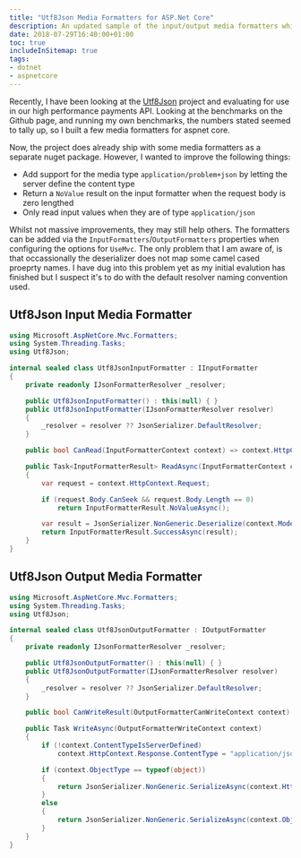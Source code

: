 ```yaml
---
title: "Utf8Json Media Formatters for ASP.Net Core"
description: An updated sample of the input/output media formatters which use Utf8Json as the serialisation library
date: 2018-07-29T16:40:00+01:00
toc: true
includeInSitemap: true
tags:
- dotnet
- aspnetcore
---
```


Recently, I have been looking at the [Utf8Json](https://github.com/neuecc/Utf8Json) project and evaluating for use in our high performance payments API. Looking at the benchmarks on the Github page, and running my own benchmarks, the numbers stated seemed to tally up, so I built a few media formatters for aspnet core.

<!--more-->

Now, the project does already ship with some media formatters as a separate nuget package. However, I wanted to improve the following things:

- Add support for the media type `application/problem+json` by letting the server define the content type
- Return a `NoValue` result on the input formatter when the request body is zero lengthed
- Only read input values when they are of type `application/json`

Whilst not massive improvements, they may still help others. The formatters can be added via the `InputFormatters`/`OutputFormatters` properties when configuring the options for `UseMvc`. The only problem that I am aware of, is that occassionally the deserializer does not map some camel cased proeprty names. I have dug into this problem yet as my initial evalution has finished but I suspect it's to do with the default resolver naming convention used.

## Utf8Json Input Media Formatter

```csharp
using Microsoft.AspNetCore.Mvc.Formatters;
using System.Threading.Tasks;
using Utf8Json;

internal sealed class Utf8JsonInputFormatter : IInputFormatter
{
    private readonly IJsonFormatterResolver _resolver;

    public Utf8JsonInputFormatter() : this(null) { }
    public Utf8JsonInputFormatter(IJsonFormatterResolver resolver)
    {
        _resolver = resolver ?? JsonSerializer.DefaultResolver;
    }

    public bool CanRead(InputFormatterContext context) => context.HttpContext.Request.ContentType.StartsWith("application/json");

    public Task<InputFormatterResult> ReadAsync(InputFormatterContext context)
    {
        var request = context.HttpContext.Request;

        if (request.Body.CanSeek && request.Body.Length == 0)
            return InputFormatterResult.NoValueAsync();

        var result = JsonSerializer.NonGeneric.Deserialize(context.ModelType, request.Body, _resolver);
        return InputFormatterResult.SuccessAsync(result);
    }
}
```

## Utf8Json Output Media Formatter

```csharp
using Microsoft.AspNetCore.Mvc.Formatters;
using System.Threading.Tasks;
using Utf8Json;

internal sealed class Utf8JsonOutputFormatter : IOutputFormatter
{
    private readonly IJsonFormatterResolver _resolver;

    public Utf8JsonOutputFormatter() : this(null) { }
    public Utf8JsonOutputFormatter(IJsonFormatterResolver resolver)
    {
        _resolver = resolver ?? JsonSerializer.DefaultResolver;
    }

    public bool CanWriteResult(OutputFormatterCanWriteContext context) => true;

    public Task WriteAsync(OutputFormatterWriteContext context)
    {
        if (!context.ContentTypeIsServerDefined)
            context.HttpContext.Response.ContentType = "application/json";

        if (context.ObjectType == typeof(object))
        {
            return JsonSerializer.NonGeneric.SerializeAsync(context.HttpContext.Response.Body, context.Object, _resolver);
        }
        else
        {
            return JsonSerializer.NonGeneric.SerializeAsync(context.ObjectType, context.HttpContext.Response.Body, context.Object, _resolver);
        }
    }
}
```
